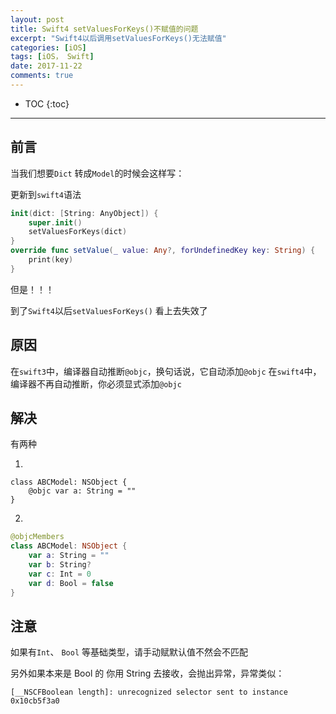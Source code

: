 ```yaml
---
layout: post
title: Swift4 setValuesForKeys()不赋值的问题
excerpt: "Swift4以后调用setValuesForKeys()无法赋值"
categories: [iOS]
tags: [iOS， Swift]
date: 2017-11-22
comments: true
---
```


* TOC
{:toc}
---

## 前言

当我们想要`Dict` 转成`Model`的时候会这样写：

更新到`swift4`语法

```swift
init(dict: [String: AnyObject]) {
    super.init()
    setValuesForKeys(dict)
}
override func setValue(_ value: Any?, forUndefinedKey key: String) {
    print(key)
}
```

但是！！！

到了`Swift4`以后`setValuesForKeys()` 看上去失效了

## 原因

在`swift3`中，编译器自动推断`@objc`，换句话说，它自动添加`@objc`
在`swift4`中，编译器不再自动推断，你必须显式添加`@objc`

## 解决

有两种

1.

```
class ABCModel: NSObject {
	@objc var a: String = ""
}
```

2.

```swift
@objcMembers
class ABCModel: NSObject {
	var a: String = ""
	var b: String?
	var c: Int = 0
	var d: Bool = false
}
```

## 注意

如果有`Int`、 `Bool` 等基础类型，请手动赋默认值不然会不匹配

另外如果本来是 Bool 的 你用 String 去接收，会抛出异常，异常类似：

```
[__NSCFBoolean length]: unrecognized selector sent to instance 0x10cb5f3a0
```

